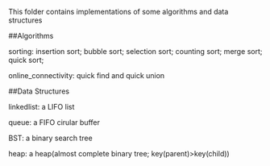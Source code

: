 This folder contains implementations of some algorithms and data structures

##Algorithms
<p align='justify'>	
sorting:  insertion sort; bubble sort; selection sort; counting sort; merge sort; quick sort;
</p>
<p align='justify'>
online_connectivity: quick find and quick union
</p>

##Data Structures
<p align='justify'>
linkedlist: a LIFO list
</p>
<p align='justify'>
queue: a FIFO cirular buffer
</p>
<p align='justify'>
BST: a binary search tree
</p>
<p align='justify'>
heap: a heap(almost complete binary tree; key(parent)>key(child))
</p>






